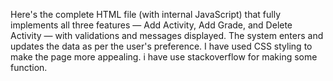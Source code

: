 Here's the complete HTML file (with internal JavaScript) that fully implements all three features — Add Activity, Add Grade, and Delete Activity — with validations and messages displayed.
The system enters and updates the data as per the user's preference.
I have used CSS styling to make the page more appealing.
i have use stackoverflow for making some function.
